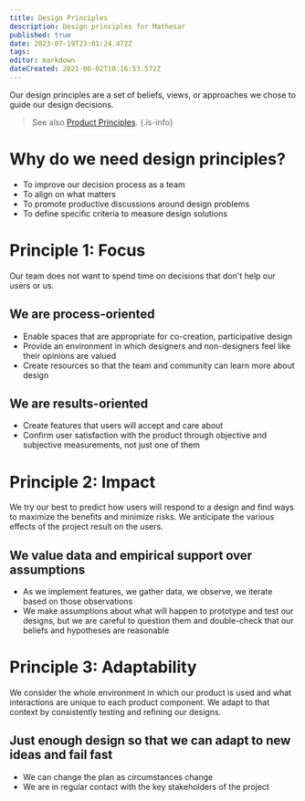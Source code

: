 ```yaml
---
title: Design Principles
description: Design principles for Mathesar
published: true
date: 2023-07-19T23:01:24.472Z
tags: 
editor: markdown
dateCreated: 2021-06-02T10:16:53.572Z
---
```


Our design principles are a set of beliefs, views, or approaches we chose to guide our design decisions.

> See also [Product Principles](/product/principles).
{.is-info}


# Why do we need design principles?
- To improve our decision process as a team
- To align on what matters
- To promote productive discussions around design problems
- To define specific criteria to measure design solutions

# Principle 1: Focus
Our team does not want to spend time on decisions that don't help our users or us.
## We are process-oriented
- Enable spaces that are appropriate for co-creation, participative design
- Provide an environment in which designers and non-designers feel like their opinions are valued
- Create resources so that the team and community can learn more about design
## We are results-oriented
- Create features that users will accept and care about
- Confirm user satisfaction with the product through objective and subjective measurements, not just one of them

# Principle 2: Impact
We try our best to predict how users will respond to a design and find ways to maximize the benefits and minimize risks. We anticipate the various effects of the project result on the users.
## We value data and empirical support over assumptions
- As we implement features, we gather data, we observe, we iterate based on those observations
- We make assumptions about what will happen to prototype and test our designs, but we are careful to question them and double-check that our beliefs and hypotheses are reasonable

# Principle 3: Adaptability
We consider the whole environment in which our product is used and what interactions are unique to each product component. We adapt to that context by consistently testing and refining our designs.
## Just enough design so that we can adapt to new ideas and fail fast
- We can change the plan as circumstances change
- We are in regular contact with the key stakeholders of the project
